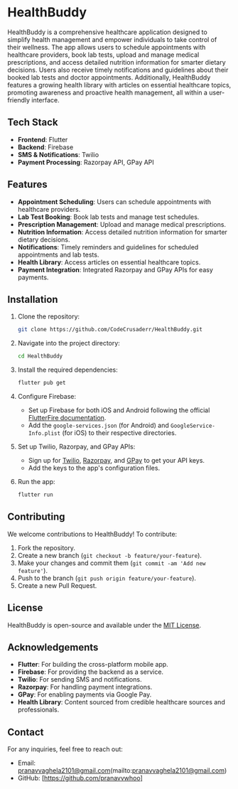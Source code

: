 
# HealthBuddy

HealthBuddy is a comprehensive healthcare application designed to simplify health management and empower individuals to take control of their wellness. The app allows users to schedule appointments with healthcare providers, book lab tests, upload and manage medical prescriptions, and access detailed nutrition information for smarter dietary decisions. Users also receive timely notifications and guidelines about their booked lab tests and doctor appointments. Additionally, HealthBuddy features a growing health library with articles on essential healthcare topics, promoting awareness and proactive health management, all within a user-friendly interface.

## Tech Stack

- **Frontend**: Flutter
- **Backend**: Firebase
- **SMS & Notifications**: Twilio
- **Payment Processing**: Razorpay API, GPay API

## Features

- **Appointment Scheduling**: Users can schedule appointments with healthcare providers.
- **Lab Test Booking**: Book lab tests and manage test schedules.
- **Prescription Management**: Upload and manage medical prescriptions.
- **Nutrition Information**: Access detailed nutrition information for smarter dietary decisions.
- **Notifications**: Timely reminders and guidelines for scheduled appointments and lab tests.
- **Health Library**: Access articles on essential healthcare topics.
- **Payment Integration**: Integrated Razorpay and GPay APIs for easy payments.

## Installation

1. Clone the repository:
   ```bash
   git clone https://github.com/CodeCrusaderr/HealthBuddy.git
   ```

2. Navigate into the project directory:
   ```bash
   cd HealthBuddy
   ```

3. Install the required dependencies:
   ```bash
   flutter pub get
   ```

4. Configure Firebase:
   - Set up Firebase for both iOS and Android following the official [FlutterFire documentation](https://firebase.flutter.dev/docs/overview).
   - Add the `google-services.json` (for Android) and `GoogleService-Info.plist` (for iOS) to their respective directories.

5. Set up Twilio, Razorpay, and GPay APIs:
   - Sign up for [Twilio](https://www.twilio.com/), [Razorpay](https://razorpay.com/), and [GPay](https://developers.google.com/pay/api) to get your API keys.
   - Add the keys to the app's configuration files.

6. Run the app:
   ```bash
   flutter run
   ```

## Contributing

We welcome contributions to HealthBuddy! To contribute:

1. Fork the repository.
2. Create a new branch (`git checkout -b feature/your-feature`).
3. Make your changes and commit them (`git commit -am 'Add new feature'`).
4. Push to the branch (`git push origin feature/your-feature`).
5. Create a new Pull Request.

## License

HealthBuddy is open-source and available under the [MIT License](LICENSE).

## Acknowledgements

- **Flutter**: For building the cross-platform mobile app.
- **Firebase**: For providing the backend as a service.
- **Twilio**: For sending SMS and notifications.
- **Razorpay**: For handling payment integrations.
- **GPay**: For enabling payments via Google Pay.
- **Health Library**: Content sourced from credible healthcare sources and professionals.

## Contact

For any inquiries, feel free to reach out:

- Email: pranavvaghela2101@gmail.com(mailto:pranavvaghela2101@gmail.com)
- GitHub: [https://github.com/pranavvwhoo]
```

